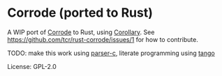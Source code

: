 # Corrode (ported to Rust)

A WIP port of [Corrode](https://github.com/jameysharp/corrode) to Rust, using [Corollary](http://github.com/tcr/corollary). See https://github.com/tcr/rust-corrode/issues/1 for how to contribute.

TODO: make this work using [parser-c](http://github.com/tcr/parser-c), literate programming using [tango](https://github.com/pnkfelix/tango)

License: GPL-2.0
